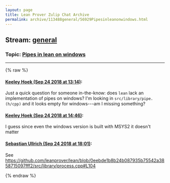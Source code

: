 ```yaml
---
layout: page
title: Lean Prover Zulip Chat Archive 
permalink: archive/113488general/56929Pipesinleanonwindows.html
---
```


## Stream: [general](index.html)
### Topic: [Pipes in lean on windows](56929Pipesinleanonwindows.html)

---


{% raw %}
#### [ Keeley Hoek (Sep 24 2018 at 13:14)](https://leanprover.zulipchat.com/#narrow/stream/113488-general/topic/Pipes%20in%20lean%20on%20windows/near/134519900):
Just a quick question for someone in-the-know: does `lean` lack an implementation of pipes on windows? I'm looking in `src/library/pipe.(h/cpp)` and it looks empty for windows---am I missing something?

#### [ Keeley Hoek (Sep 24 2018 at 14:46)](https://leanprover.zulipchat.com/#narrow/stream/113488-general/topic/Pipes%20in%20lean%20on%20windows/near/134523742):
I guess since even the windows version is built with MSYS2 it doesn't matter

#### [ Sebastian Ullrich (Sep 24 2018 at 18:01)](https://leanprover.zulipchat.com/#narrow/stream/113488-general/topic/Pipes%20in%20lean%20on%20windows/near/134535515):
See https://github.com/leanprover/lean/blob/0eebde1b8b24b087935b75542a3858715097fff2/src/library/process.cpp#L104


{% endraw %}
